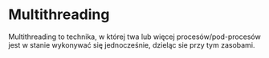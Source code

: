 # Multithreading
Multithreading to technika, w której twa lub więcej procesów/pod-procesów jest w stanie wykonywać się jednocześnie, dzieląc sie przy tym zasobami.